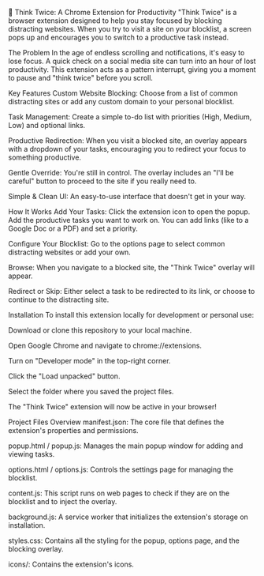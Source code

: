 🧠 Think Twice: A Chrome Extension for Productivity
"Think Twice" is a browser extension designed to help you stay focused by blocking distracting websites. When you try to visit a site on your blocklist, a screen pops up and encourages you to switch to a productive task instead.

The Problem
In the age of endless scrolling and notifications, it's easy to lose focus. A quick check on a social media site can turn into an hour of lost productivity. This extension acts as a pattern interrupt, giving you a moment to pause and "think twice" before you scroll.

 Key Features
 Custom Website Blocking: Choose from a list of common distracting sites or add any custom domain to your personal blocklist.

 Task Management: Create a simple to-do list with priorities (High, Medium, Low) and optional links.

 Productive Redirection: When you visit a blocked site, an overlay appears with a dropdown of your tasks, encouraging you to redirect your focus to something productive.

 Gentle Override: You're still in control. The overlay includes an "I'll be careful" button to proceed to the site if you really need to.

 Simple & Clean UI: An easy-to-use interface that doesn't get in your way.

 How It Works
Add Your Tasks: Click the extension icon to open the popup. Add the productive tasks you want to work on. You can add links (like to a Google Doc or a PDF) and set a priority.

Configure Your Blocklist: Go to the options page to select common distracting websites or add your own.

Browse: When you navigate to a blocked site, the "Think Twice" overlay will appear.

Redirect or Skip: Either select a task to be redirected to its link, or choose to continue to the distracting site.

Installation
To install this extension locally for development or personal use:

Download or clone this repository to your local machine.

Open Google Chrome and navigate to chrome://extensions.

Turn on "Developer mode" in the top-right corner.

Click the "Load unpacked" button.

Select the folder where you saved the project files.

The "Think Twice" extension will now be active in your browser!

Project Files Overview
manifest.json: The core file that defines the extension's properties and permissions.

popup.html / popup.js: Manages the main popup window for adding and viewing tasks.

options.html / options.js: Controls the settings page for managing the blocklist.

content.js: This script runs on web pages to check if they are on the blocklist and to inject the overlay.

background.js: A service worker that initializes the extension's storage on installation.

styles.css: Contains all the styling for the popup, options page, and the blocking overlay.

icons/: Contains the extension's icons.
